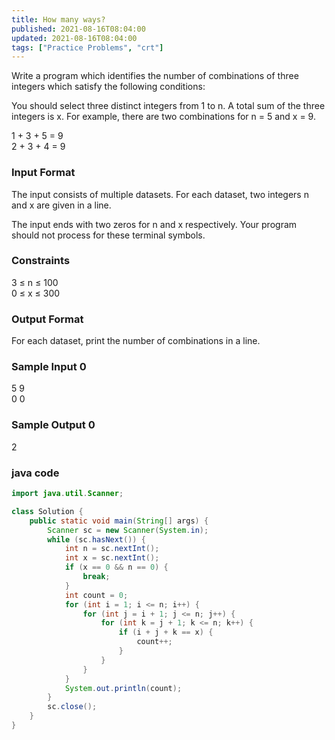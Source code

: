 ```yaml
---
title: How many ways?
published: 2021-08-16T08:04:00
updated: 2021-08-16T08:04:00
tags: ["Practice Problems", "crt"]
---
```


Write a program which identifies the number of combinations of three
integers which satisfy the following conditions:

You should select three distinct integers from 1 to n. A total sum of the
three integers is x. For example, there are two combinations for n = 5 and
x = 9.

1 + 3 + 5 = 9\
2 + 3 + 4 = 9

### Input Format

The input consists of multiple datasets. For each dataset, two integers n
and x are given in a line.

The input ends with two zeros for n and x respectively. Your program
should not process for these terminal symbols.

### Constraints

3 ≤ n ≤ 100\
0 ≤ x ≤ 300

### Output Format

For each dataset, print the number of combinations in a line.

### Sample Input 0

5 9\
0 0

### Sample Output 0

2

### java code

```java
import java.util.Scanner;

class Solution {
    public static void main(String[] args) {
        Scanner sc = new Scanner(System.in);
        while (sc.hasNext()) {
            int n = sc.nextInt();
            int x = sc.nextInt();
            if (x == 0 && n == 0) {
                break;
            }
            int count = 0;
            for (int i = 1; i <= n; i++) {
                for (int j = i + 1; j <= n; j++) {
                    for (int k = j + 1; k <= n; k++) {
                        if (i + j + k == x) {
                            count++;
                        }
                    }
                }
            }
            System.out.println(count);
        }
        sc.close();
    }
}
```
